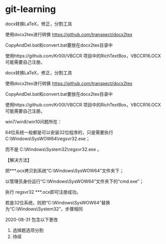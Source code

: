 # git-learning
docx转换LaTeX，修正，分割工具

使用docx2tex进行转换 https://github.com/transpect/docx2tex

CopyAndDel.bat和convert.bat要放在docx2tex目录中

使用https://github.com/Kr00l/VBCCR 项目中的RichTextBox，VBCCR16.OCX可能需要自己注册。

docx转换LaTeX，修正，分割工具

使用docx2tex进行转换 https://github.com/transpect/docx2tex

CopyAndDel.bat和convert.bat要放在docx2tex目录中

使用https://github.com/Kr00l/VBCCR 项目中的RichTextBox，VBCCR16.OCX可能需要自己注册。

win7/win8/win10问题所在：

 64位系统一般都是可以安装32位程序的，只是需要执行 C:\Windows\SysWOW64\regsvr32.exe；

而不是  C:\Windows\System32\regsvr32.exe 。

【解决方法】 

把***.ocx拷贝到系统“C:\Windows\SysWOW64”文件夹下；

以管理员身份运行“C:\Windows\SysWOW64”文件夹下的“cmd.exe”；  

执行 regsvr32 ***.ocx即可注册成功。

若是32位系统，则把“C:\Windows\SysWOW64”替换为“C:\Windows\System32”，步骤相同

2020-08-31  包含以下更改
1. 选择题选项分割
2. 待续
